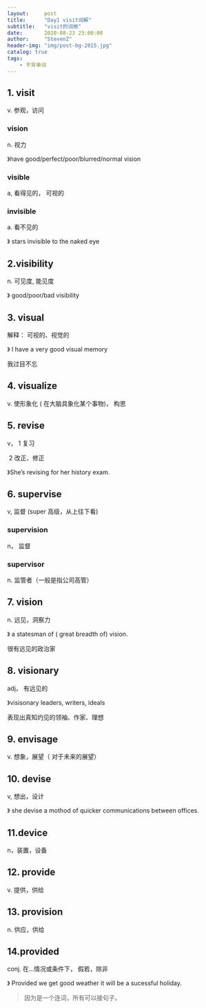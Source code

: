 ```yaml
---
layout:     post
title:      "Day1 visit词解"
subtitle:   "visit的词根"
date:       2020-08-23 23:00:00
author:     "StevenZ"
header-img: "img/post-bg-2015.jpg"
catalog: true
tags:
    - 不背单词
---
```




## 1. visit

v. 参观，访问

### vision

n. 视力

》have  good/perfect/poor/blurred/normal vision

### visible

a,  看得见的， 可视的

### invisible

a.  看不见的 

》  stars invisible to the naked eye

## 2.visibility

n. 可见度, 能见度

》 good/poor/bad  visibility

## 3. visual

解释： 可视的、视觉的

》 I have a very good  visual memory 

我过目不忘

## 4. visualize

v.  使形象化  ( 在大脑具象化某个事物)， 构思

## 5. revise

v， 1 复习

​		2 改正、修正

》She’s revising for her history exam. 

## 6. supervise

v, 监督  (super  高级，从上往下看) 

### supervision

n， 监督

### supervisor

n. 监管者（一般是指公司高管）

## 7. vision

n. 远见，洞察力

》  a statesman of ( great breadth of) vision.

很有远见的政治家

## 8. visionary

adj， 有远见的

》visisonary leaders, writers, ideals

表现出真知灼见的领袖、作家、理想

## 9. envisage

v.  想象，展望（ 对于未来的展望）

## 10. devise

v, 想出，设计

》 she devise a mothod of quicker communications between offices.



## 11.device

n，装置，设备

## 12. provide

v.  提供，供给

## 13. provision

n. 供应，供给

## 14.provided

conj. 在...情况或条件下，  假若，除非

》 Provided we get good weather it will be a sucessful holiday.

>   因为是一个连词，所有可以接句子。